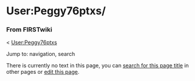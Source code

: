 

# User:Peggy76ptxs/

### From FIRSTwiki

&lt; [User:Peggy76ptxs](/index.php/User:Peggy76ptxs "User:Peggy76ptxs" )

Jump to: navigation, search

There is currently no text in this page, you can [search for this page
title](/index.php/Special:Search/Peggy76ptxs/ "Special:Search/Peggy76ptxs/" )
in other pages or [edit this
page](http://www.firstwiki.net/index.php?title=User:Peggy76ptxs/&action=edit
"http://www.firstwiki.net/index.php?title=User:Peggy76ptxs/&action=edit" ).


